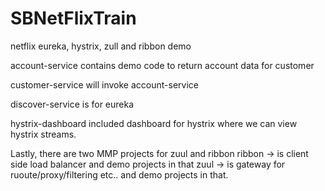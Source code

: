 # SBNetFlixTrain
netflix eureka, hystrix, zull and ribbon demo

account-service contains demo code to return account data for customer

customer-service will invoke account-service

discover-service is for eureka

hystrix-dashboard included dashboard for hystrix where we can view hystrix streams.

Lastly, there are two MMP projects for zuul and ribbon
ribbon -> is client side load balancer  and demo projects in that
zuul -> is gateway for ruoute/proxy/filtering etc.. and demo projects in that.
